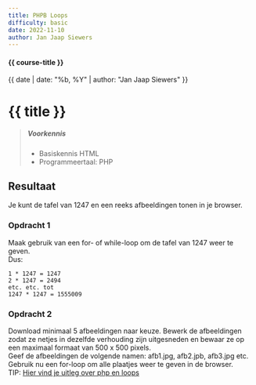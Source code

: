 ```yaml
---
title: PHPB Loops
difficulty: basic
date: 2022-11-10
author: Jan Jaap Siewers
---
```


#### {{ course-title }}
{{ date | date: "%b, %Y" | author: "Jan Jaap Siewers" }}

# {{ title }}

> ##### Voorkennis
> * Basiskennis HTML
> * Programmeertaal: PHP

## Resultaat
Je kunt de tafel van 1247 en een reeks afbeeldingen tonen in je browser.

### Opdracht 1
Maak gebruik van een for- of while-loop om de tafel van 1247 weer te geven.  
Dus:  
```shell
1 * 1247 = 1247  
2 * 1247 = 2494  
etc. etc. tot  
1247 * 1247 = 1555009 
``` 


### Opdracht 2
Download minimaal 5 afbeeldingen naar keuze. Bewerk de afbeeldingen zodat ze netjes in dezelfde verhouding zijn uitgesneden en bewaar ze op een maximaal formaat van 500 x 500 pixels.  
Geef de afbeeldingen de volgende namen: afb1.jpg, afb2.jpb, afb3.jpg etc.  
Gebruik nu een for-loop om alle plaatjes weer te geven in de browser.  
TIP: [Hier vind je uitleg over php en loops](https://www.edutorial.nl/php/loops/)

